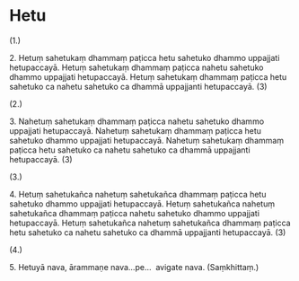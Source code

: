 # Hetu

(1.)

2\. Hetuṃ sahetukaṃ dhammaṃ paṭicca hetu sahetuko dhammo uppajjati hetupaccayā. Hetuṃ sahetukaṃ dhammaṃ paṭicca nahetu sahetuko dhammo uppajjati hetupaccayā. Hetuṃ sahetukaṃ dhammaṃ paṭicca hetu sahetuko ca nahetu sahetuko ca dhammā uppajjanti hetupaccayā. (3)

(2.)

3\. Nahetuṃ sahetukaṃ dhammaṃ paṭicca nahetu sahetuko dhammo uppajjati hetupaccayā. Nahetuṃ sahetukaṃ dhammaṃ paṭicca hetu sahetuko dhammo uppajjati hetupaccayā. Nahetuṃ sahetukaṃ dhammaṃ paṭicca hetu sahetuko ca nahetu sahetuko ca dhammā uppajjanti hetupaccayā. (3)

(3.)

4\. Hetuṃ sahetukañca nahetuṃ sahetukañca dhammaṃ paṭicca hetu sahetuko dhammo uppajjati hetupaccayā. Hetuṃ sahetukañca nahetuṃ sahetukañca dhammaṃ paṭicca nahetu sahetuko dhammo uppajjati hetupaccayā. Hetuṃ sahetukañca nahetuṃ sahetukañca dhammaṃ paṭicca hetu sahetuko ca nahetu sahetuko ca dhammā uppajjanti hetupaccayā. (3)

(4.)

5\. Hetuyā nava, ārammaṇe nava…pe…  avigate nava. (Saṃkhittaṃ.)
